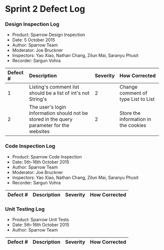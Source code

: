 Sprint 2 Defect Log
=======================

### Design Inspection Log

 - Product: Sparrow Design Inspection
 - Date: 5 October 2015
 - Author: Sparrow Team
 - Moderator: Joe Bruckner
 - Inspectors: Yao Xiao, Nathan Chang, Zilun Mai, Saranyu Phusit
 - Recorder: Sargun Vohra

| Defect # | Description                                                                            | Severity | How Corrected                                     |
|:---------|:---------------------------------------------------------------------------------------|:---------|:--------------------------------------------------|
|     1    | Listing's comment list should be a list of int's not String's                          |     2    | Change comment of type List<String> to List<Int>  |
|     2    | The user's login information should not be stored in the query parameter for the websites                          |     2    | Store the information in the cookies  |


### Code Inspection Log

 - Product: Sparrow Code Inspection
 - Date: 5th-16th October 2015
 - Author: Sparrow Team
 - Moderator: Joe Bruckner
 - Inspectors: Yao Xiao, Nathan Chang, Zilun Mai, Saranyu Phusit
 - Recorder: Sargun Vohra

| Defect # | Description                                                              | Severity | How Corrected                                                                        |
|:---------|:-------------------------------------------------------------------------|:---------|:-------------------------------------------------------------------------------------|

### Unit Testing Log

- Product: Sparrow Unit Tests
- Date: 5th-16th October 2015
- Author: Sparrow Team

| Defect # | Description                                                              | Severity | How Corrected                                                                        |
|:---------|:-------------------------------------------------------------------------|:---------|:-------------------------------------------------------------------------------------|
